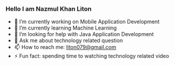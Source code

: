 ### Hello I am Nazmul Khan Liton 



- 🔭 I’m currently working on Mobile Application Development
- 🌱 I’m currently learning Machine Learning
- 🤔 I’m looking for help with Java Application Development
- 💬 Ask me about technology related question
- 📫 How to reach me: liton079@gmail.com
- ⚡ Fun fact: spending time to watching technology related video
